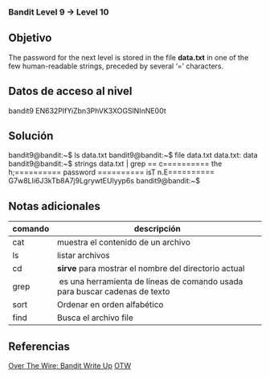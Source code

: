 ### Bandit Level 9 → Level 10

## Objetivo
The password for the next level is stored in the file **data.txt** in one of the few human-readable strings, preceded by several ‘=’ characters.

## Datos de acceso al nivel
bandit9 
EN632PlfYiZbn3PhVK3XOGSlNInNE00t

## Solución
bandit9@bandit:~$ ls
data.txt 
bandit9@bandit:~$ file data.txt 
data.txt: data 
bandit9@bandit:~$ strings data.txt | grep ==
c========== the
h;========== password 
========== isT 
n.E========== G7w8LIi6J3kTb8A7j9LgrywtEUlyyp6s bandit9@bandit:~$

## Notas adicionales

| comando | descripción |
|-----|-----|
| cat | muestra el contenido de un archivo |
| ls | listar archivos |
| cd | **sirve** para mostrar el nombre del directorio actual |
| grep | es una herramienta de líneas de comando usada para buscar cadenas de texto |
| sort | Ordenar en orden alfabético|
| find | Busca el archivo file|

## Referencias
[Over The Wire: Bandit Write Up](https://jwuk.files.wordpress.com/2016/05/writeup1.pdf)
[OTW](https://axcheron.github.io/writeups/otw/bandit/)

